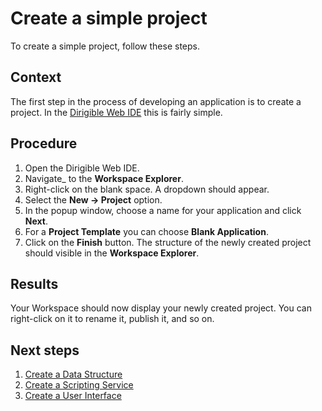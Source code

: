 # Create a simple project
To create a simple project, follow these steps.

## Context
The first step in the process of developing an application is to create a project. In the [Dirigible Web IDE](http://www.dirigible.io/) this is fairly simple.

## Procedure
1. Open the Dirigible Web IDE.
2. Navigate_ to the **Workspace Explorer**.
3. Right-click on the blank space. A dropdown should appear.
4. Select the **New -> Project** option.
5. In the popup window, choose a name for your application and click **Next**.
6. For a **Project Template** you can choose **Blank Application**.
7. Click on the **Finish** button. The structure of the newly created project should visible in the **Workspace Explorer**.

## Results
Your Workspace should now display your newly created project.
You can right-click on it to rename it, publish it, and so on.

## Next steps
1. [Create a Data Structure](data_structures.md)
2. [Create a Scripting Service](scripting_service.md)
3. [Create a User Interface](user_interface.md) 